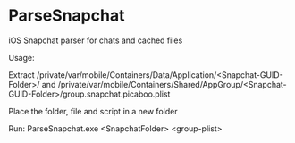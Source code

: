 # ParseSnapchat
iOS Snapchat parser for chats and cached files



Usage:
  
Extract /private/var/mobile/Containers/Data/Application/\<Snapchat-GUID-Folder>/
and /private/var/mobile/Containers/Shared/AppGroup/\<Snapchat-GUID-Folder>/group.snapchat.picaboo.plist
  
Place the folder, file and script in a new folder

Run: ParseSnapchat.exe \<SnapchatFolder> \<group-plist> 
 

